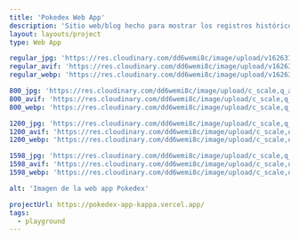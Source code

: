 ```yaml
---
title: 'Pokedex Web App'
description: 'Sitio web/blog hecho para mostrar los registros históricos de la Arquitectura en Venezuela a través de su historia.'
layout: layouts/project
type: Web App

regular_jpg: 'https://res.cloudinary.com/dd6wemi8c/image/upload/v1626310545/portfolio/pokedex_xlkmw6.jpg'
regular_avif: 'https://res.cloudinary.com/dd6wemi8c/image/upload/v1626310545/portfolio/pokedex_xlkmw6'
regular_webp: 'https://res.cloudinary.com/dd6wemi8c/image/upload/v1626310545/portfolio/pokedex_xlkmw6.webp'

800_jpg: 'https://res.cloudinary.com/dd6wemi8c/image/upload/c_scale,q_auto,w_800/v1626310545/portfolio/pokedex_xlkmw6.jpg'
800_avif: 'https://res.cloudinary.com/dd6wemi8c/image/upload/c_scale,q_auto,w_800/v1626310545/portfolio/pokedex_xlkmw6'
800_webp: 'https://res.cloudinary.com/dd6wemi8c/image/upload/c_scale,q_auto,w_800/v1626310545/portfolio/pokedex_xlkmw6.webp'

1200_jpg: 'https://res.cloudinary.com/dd6wemi8c/image/upload/c_scale,q_auto,w_1200/v1626310545/portfolio/pokedex_xlkmw6.jpg'
1200_avif: 'https://res.cloudinary.com/dd6wemi8c/image/upload/c_scale,q_auto,w_1200/v1626310545/portfolio/pokedex_xlkmw6'
1200_webp: 'https://res.cloudinary.com/dd6wemi8c/image/upload/c_scale,q_auto,w_1200/v1626310545/portfolio/pokedex_xlkmw6.webp'

1598_jpg: 'https://res.cloudinary.com/dd6wemi8c/image/upload/c_scale,q_auto,w_1598/v1626310545/portfolio/pokedex_xlkmw6.jpg'
1598_avif: 'https://res.cloudinary.com/dd6wemi8c/image/upload/c_scale,q_auto,w_1598/v1626310545/portfolio/pokedex_xlkmw6'
1598_webp: 'https://res.cloudinary.com/dd6wemi8c/image/upload/c_scale,q_auto,w_1598/v1626310545/portfolio/pokedex_xlkmw6.webp'

alt: 'Imagen de la web app Pokedex'

projectUrl: https://pokedex-app-kappa.vercel.app/
tags:
  - playground
---
```

